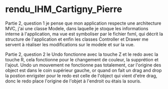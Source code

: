 # rendu_IHM_Cartigny_Pierre

Partie 2, question 1
je pense que mon application respecte une architecture MVC, 
j'ai une classe Modele, dans laquelle je stoque les informations interne à l'application,
ma vue est symboliser par le fichier fxml, qui décrit la structure de l'application et enfin
les classes Controller et Drawer me servent à réaliser les modifications sur le modele et sur la vue.

Partie 2, question 2
le Undo fonctionne avec la touche Z et le redo avec la touche R, cela fonctionne pour le changement de couleur, la supprétion et l'ajout. Undo un mouvement ne fonctionne pas totalement, car l'origine des object est dans le coin supérieur gauche, or quand on fait un drag and drop la postion enrigster pour le redo est celle de l'object qui vient d'etre drag, donc le redo place l'origine de l'objet à l'endroit ou étais la souris.
